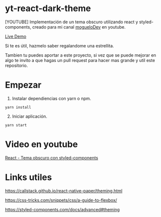 # yt-react-dark-theme

[YOUTUBE] Implementación de un tema obscuro utilizando react y styled-components, creado para mi canal [mogueloDev](https://www.youtube.com/channel/UC7We0v9R6p88V7op23oCnWw) en youtube.

[Live Demo](https://moguelor.github.io/yt-react-dark-theme/)

Si te es útil, hazmelo saber regalandome una estrellita.

Tambien tu puedes aportar a este proyecto, si vez que se puede mejorar en algo
te invito a que hagas un pull request para hacer mas grande y util este repositorio. 

# Empezar

1. Instalar dependiencias con yarn o npm.

```
yarn install
```

2. Iniciar aplicación.

```
yarn start
```

# Video en youtube

[React - Tema obscuro con styled-components](https://youtu.be/nx79uo26RLw)

# Links utiles

https://callstack.github.io/react-native-paper/theming.html

https://css-tricks.com/snippets/css/a-guide-to-flexbox/

https://styled-components.com/docs/advanced#theming



